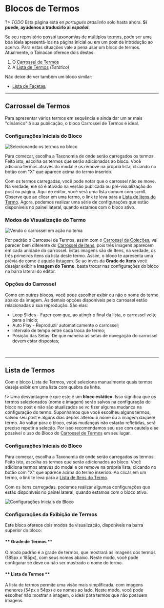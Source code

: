 # Blocos de Termos

?> _TODO_ Esta página está en _portugués brasileño_ solo hasta ahora. **Si puede, ayúdenos a traducirlo al _español_.**

Se seu repositório possui taxonomias de múltiplos termos, pode ser uma boa ideia apresentá-los na página inicial ou em um post de introdução ao acervo. Para estas situações vale a pena usar um bloco de termos. Atualmente, o Tainacan oferece dois destes:

1. O [Carrossel de Termos](#carrossel-de-termos)
2. A [Lista de Termos](#lista-de-termos) _(Estático)_

Não deixe de ver também um bloco similar:

- [Lista de Facetas](/es-mx/blocks-facets#lista-de-facetas);

---

## Carrossel de Termos

Para apresentar vários termos em sequência e ainda dar um ar mais "dinâmico" à sua publicação, o bloco Carrossel de Termos é ideal.

### Configurações Iniciais do Bloco

![Selecionando os termos no bloco](/_assets/gifs/blocks-terms-carousel-1.gif)

Para começar, escolha a Taxonomia de onde serão carregados os termos. Feito isto, escolha os termos que serão adicionados ao bloco. Você adiciona termos através do modal e os remove na própria lista, clicando no botão com "X" que aparece acima do termo inserido.

Com os termos carregadas, você pode notar que o carrossel não se move. Na verdade, ele só é ativado na versão publicada ou pré-visualização do post ou página. Aqui no editor, você verá uma lista comum com scroll. Observe que ao clicar em uma termo, o link te leva para a [Lista de Itens do Termo](/es-mx/tainacan-pages#páginas-de-itens-de-um-termo). Agora, podemos realizar uma série de configurações que estão disponíveis no painel lateral, quando estamos com o bloco ativo.

### Modos de Visualização do Termo

![Vendo o carrossel em ação no tema](/_assets/gifs/blocks-terms-carousel-2.gif)

Por padrão o Carrossel de Termos, assim com o [Carrossel de Coleções](/es-mx/blocks-collections#carrossel-de-coleções), vai parecer bem diferente do [Carrossel de Itens](/es-mx/blocks-items#carrossel-de-itens), pois três imagens aparecem em cada unidade do carrossel. Estas imagens são de Itens, na verdade, os três primeiros itens da lista deste termo. Assim, o bloco te apresenta uma prévia de como é aquela listagem. Se ao invés da **Grade de Itens** você desejar exibir a **Imagem do Termo**, basta trocar nas configurações do bloco na barra lateral do editor.

### Opções do Carrossel

Como em outros blocos, você pode escolher exibir ou não o nome do termo abaixo da imagem. As demais opções disponiveis pelo carrossel estão relacionadas à sua reprodução. São elas:

- Loop Slides - Fazer com que, ao atingir o final da lista, o carrossel volte para o início;
- Auto Play - Reproduzir automaticamente o carrossel;
- Intervalo de tempo entre cada troca de termo;
- Posição das Setas: De que maneira as setas de navegação do carrossel devem estar dispostas;

<br>

---

## Lista de Termos

Com o bloco Lista de Termos, você seleciona manualmente quais termos deseja exibir em uma lista com quebra de linha.

!> Uma desvantagem é que este é um **bloco estático**. Isso significa que os termos selecionados (nome e imagem) serão salvos na configuração do bloco no post e não são atualizados se vc fizer alguma mudança na configuração do termo. Suponhamos que você escolheu alguns termos, salvou seu post e alguns dias depois alterou o nome ou a imagem daquele termo. Ao voltar para o bloco, estas mudanças não estarão refletidas, será preciso repetir a seleção. Por isso recomendamos seu uso com cautela e se possível o uso do Bloco do [Carrossel de Termos](#carrossel-de-termos) em seu lugar.

### Configurações Iniciais do Bloco

Para começar, escolha a Taxonomia de onde serão carregados os termos. Feito isto, escolha os termos que serão adicionados ao bloco. Você adiciona termos através do modal e os remove na própria lista, clicando no botão com "X" que aparece acima do termo inserido. Ao clicar em um termo, o link te leva para a [Lista de Itens do Termo](/es-mx/tainacan-pages#páginas-de-itens-de-um-termo).

Com os itens carregadas, podemos realizar algumas configurações que estão disponíveis no painel lateral, quando estamos com o bloco ativo.

![Configurações Iniciais do Bloco](/_assets/gifs/blocks-terms-list-1.gif)

### Configurações da Exibição de Termos

Este bloco oferece dois modos de visualização, disponíveis na barra superior do bloco:

<!-- tabs:start -->

#### ** Grade de Termos **

O modo padrão é a grade de termos, que mostrará as imagens dos termos (185px _x_ 185px), com seus nomes abaixo. Neste modo, você pode configurar se deve ou não ser mostrado o nome do termo.

#### ** Lista de Termos **

A lista de termos permite uma visão mais simplificada, com imagens menores (54px _x_ 54px) e os nomes ao lado. Neste modo, você pode escolher não mostrar a imagem, o ideal para termos que não possuem imagens.

<!-- tabs:end -->
